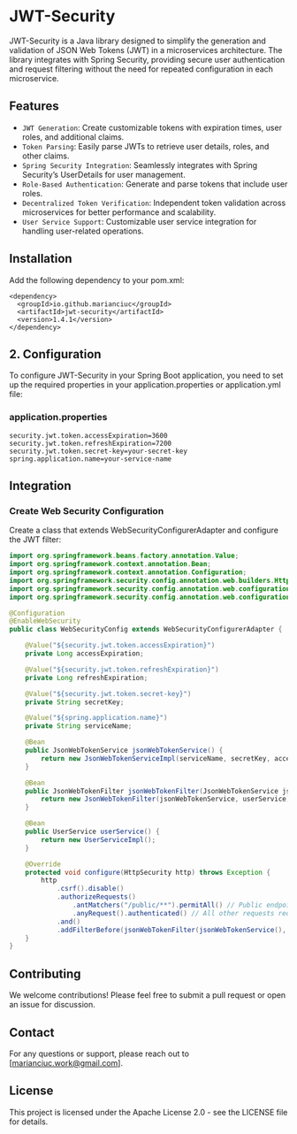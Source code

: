 # JWT-Security
JWT-Security is a Java library designed to simplify the generation and validation of JSON Web Tokens (JWT) in a microservices architecture. The library integrates with Spring Security, providing secure user authentication and request filtering without the need for repeated configuration in each microservice.
## Features
- `JWT Generation`:  Create customizable tokens with expiration times, user roles, and additional claims.
- `Token Parsing`: Easily parse JWTs to retrieve user details, roles, and other claims.
- `Spring Security Integration`: Seamlessly integrates with Spring Security’s UserDetails for user management.
- `Role-Based Authentication`: Generate and parse tokens that include user roles.
- `Decentralized Token Verification`: Independent token validation across microservices for better performance and scalability.
- `User Service Support`: Customizable user service integration for handling user-related operations.

## Installation

Add the following dependency to your pom.xml:
```
<dependency>
  <groupId>io.github.marianciuc</groupId>
  <artifactId>jwt-security</artifactId>
  <version>1.4.1</version>
</dependency>
```

## 2. Configuration
To configure JWT-Security in your Spring Boot application, you need to set up the required properties in your application.properties or application.yml file:

### application.properties
```
security.jwt.token.accessExpiration=3600
security.jwt.token.refreshExpiration=7200
security.jwt.token.secret-key=your-secret-key
spring.application.name=your-service-name
```
## Integration
### Create Web Security Configuration
Create a class that extends WebSecurityConfigurerAdapter and configure the JWT filter:

```JAVA
import org.springframework.beans.factory.annotation.Value;
import org.springframework.context.annotation.Bean;
import org.springframework.context.annotation.Configuration;
import org.springframework.security.config.annotation.web.builders.HttpSecurity;
import org.springframework.security.config.annotation.web.configuration.EnableWebSecurity;
import org.springframework.security.config.annotation.web.configuration.WebSecurityConfigurerAdapter;

@Configuration
@EnableWebSecurity
public class WebSecurityConfig extends WebSecurityConfigurerAdapter {

    @Value("${security.jwt.token.accessExpiration}")
    private Long accessExpiration;

    @Value("${security.jwt.token.refreshExpiration}")
    private Long refreshExpiration;

    @Value("${security.jwt.token.secret-key}")
    private String secretKey;

    @Value("${spring.application.name}")
    private String serviceName;

    @Bean
    public JsonWebTokenService jsonWebTokenService() {
        return new JsonWebTokenServiceImpl(serviceName, secretKey, accessExpiration, refreshExpiration);
    }

    @Bean
    public JsonWebTokenFilter jsonWebTokenFilter(JsonWebTokenService jsonWebTokenService, UserService userService) {
        return new JsonWebTokenFilter(jsonWebTokenService, userService);
    }

    @Bean
    public UserService userService() {
        return new UserServiceImpl();
    }

    @Override
    protected void configure(HttpSecurity http) throws Exception {
        http
            .csrf().disable()
            .authorizeRequests()
                .antMatchers("/public/**").permitAll() // Public endpoints
                .anyRequest().authenticated() // All other requests require authentication
            .and()
            .addFilterBefore(jsonWebTokenFilter(jsonWebTokenService(), userService()), UsernamePasswordAuthenticationFilter.class);
    }
}
```

## Contributing
We welcome contributions! Please feel free to submit a pull request or open an issue for discussion.
## Contact
For any questions or support, please reach out to [marianciuc.work@gmail.com].
## License
This project is licensed under the Apache License 2.0 - see the LICENSE file for details.

